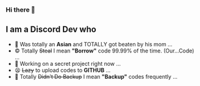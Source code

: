 ### Hi there 👋
## I am a Discord Dev who

- 🧒 Was totally an **Asian** and TOTALLY got beaten by his mom ...
- © Totally ~~Steal~~ I mean **"Borrow"** code 99.99% of the time. (Our...Code) ...
- 🤫 Working on a secret project right now ...
- 😫 ~~Lazy~~ to upload codes to **GITHUB** ...
- 🦆 Totally ~~Didn't Do Backup~~ I mean **"Backup"** codes frequently ...
<!--
**ItzKeyHeyHeymanCode/ItzKeyHeyHeymanCode** is a ✨ _special_ ✨ repository because its `README.md` (this file) appears on your GitHub profile.

Here are some ideas to get you started:

- 🔭 I’m currently working on ...
- 🌱 I’m currently learning ...
- 👯 I’m looking to collaborate on ...
- 🤔 I’m looking for help with ...
- 💬 Ask me about ...
- 📫 How to reach me: ...
- 😄 Pronouns: ...
- ⚡ Fun fact: ...
-->
